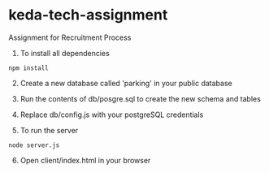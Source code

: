 # keda-tech-assignment
Assignment for Recruitment Process

1. To install all dependencies
```
npm install
```

2. Create a new database  called 'parking' in your public database

3. Run the contents of db/posgre.sql to create the new schema and tables

4. Replace db/config.js with your postgreSQL credentials

5. To run the server
```
node server.js
```

6. Open client/index.html in your browser

